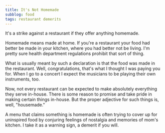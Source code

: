```yaml
---
title: It's Not Homemade
subblog: food
tags: restaurant demerits
---
```


It's a strike against a restaurant if they offer anything homemade.

<!-- MORE -->

Homemade means made at home. If you're a restaurant your food had better be made in your kitchen, where you had better not be living. I'm pretty sure health department regulations prohibit that sort of thing.

What is usually meant by such a declaration is that the food was made in the restaurant. Well, congratulations, that's what I thought I was paying you for. When I go to a concert I expect the musicians to be playing their own instruments, too.

Now, not every restaurant can be expected to make absolutely everything they serve in-house. There is some reason to promise and take pride in making certain things in-house. But the proper adjective for such things is, well, "housemade." 

A menu that claims something is homemade is often trying to cover up for uninspired food by conjuring feelings of nostalgia and memories of mom's kitchen. I take it as a warning sign, a demerit if you will.
